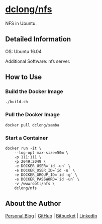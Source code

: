 # [dclong/nfs](https://hub.docker.com/r/dclong/nfs/)

NFS in Ubuntu. 

## Detailed Information

OS: Ubuntu 16.04

Additional Software: nfs server.

## How to Use

### Build the Docker Image

```
./build.sh
```

### Pull the Docker Image

```
docker pull dclong/samba
```

### Start a Container

```
docker run -it \
    --log-opt max-size=50m \
    -p 111:111 \
    -p 2049:2049 \
    -e DOCKER_USER=`id -un` \
    -e DOCKER_USER_ID=`id -u` \
    -e DOCKER_GROUP_ID=`id -g` \
    -e DOCKER_PASSWORD=`id -un` \
    -v /wwwroot:/nfs \
    dclong/nfs
```

## About the Author

[Personal Blog](http://www.legendu.net)   |   [GitHub](https://github.com/dclong)   |   [Bitbucket](https://bitbucket.org/dclong/)   |   [LinkedIn](http://www.linkedin.com/in/ben-chuanlong-du-1239b221/)
